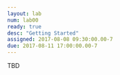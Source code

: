 ```yaml
---
layout: lab
num: lab00
ready: true
desc: "Getting Started"
assigned: 2017-08-08 09:30:00.00-7
due: 2017-08-11 17:00:00.00-7
---
```


TBD
